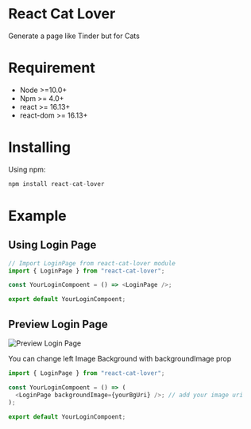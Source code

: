 # React Cat Lover
Generate a page like Tinder but for Cats

# Requirement
- Node >=10.0+
- Npm >= 4.0+
- react >= 16.13+
- react-dom >= 16.13+

# Installing
Using npm:
```js
npm install react-cat-lover
```

# Example
## Using Login Page
```js
// Import LoginPage from react-cat-lover module
import { LoginPage } from "react-cat-lover";

const YourLoginCompoent = () => <LoginPage />;

export default YourLoginCompoent;
```

## Preview Login Page
![Preview Login Page](https://i.imgur.com/5P02jll.png)

You can change left Image Background with backgroundImage prop

```js
import { LoginPage } from "react-cat-lover";

const YourLoginCompoent = () => (
  <LoginPage backgroundImage={yourBgUri} />; // add your image uri
);

export default YourLoginCompoent;
```
